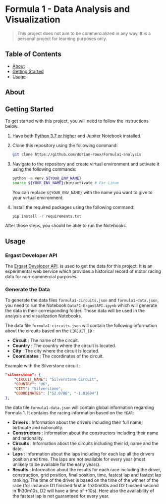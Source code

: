 # Formula 1 - Data Analysis and Visualization

> This project does not aim to be commercialized in any way. It is a personal project for learning purposes only.


## Table of Contents

- [About](#about)
- [Getting Started](#getting_started)
- [Usage](#usage)



## About <a name = "about"></a>


## Getting Started <a name = "getting_started"></a>

To get started with this project, you will need to follow the instructions below.

1) Have both [Python 3.7 or higher](https://www.python.org/downloads/) and Jupiter Notebook installed.

2) Clone this repository using the following command:
    ```bash
    git clone https://github.com/dorian-roux/Formula1-analysis
    ``` 
3) Navigate to the repository and create virtual environment and activate it using the following commands:
    ```bash
    python -m venv ${YOUR_ENV_NAME}
    source ${YOUR_ENV_NAME}/bin/activate # For Linux
    ```
    You can replace `${YOUR_ENV_NAME}` with the name you want to give to your virtual environment.
    
4) Install the required packages using the following command:
    ```bash
    pip install -r requirements.txt
    ```

After those steps, you should be able to run the Notebooks.



## Usage <a name = "usage"></a>

### Ergast Developer API

The [Ergast Developer API](http://ergast.com/mrd/). is used to get the data for this project. It is an experimental web service which provides a historical record of motor racing data for non-commercial purposes.

### Generate the Data

To generate the data files `formula1-circuits.json` and `formula1-data.json`, you need to run the Notebook `DataF1-ErgastAPI.ipynb` which will generate the data in their corresponding folder. Those data will be used in the analysis and visualization Notebooks.

The data file `formula1-circuits.json` will contain the following information about the circuits based on the `CIRCUIT_ID` :
- **Circuit** : The name of the circuit.
- **Country** : The country where the circuit is located.
- **City** : The city where the circuit is located.
- **Coordinates** : The coordinates of the circuit. 

Example with the Silverstone circuit :
```json
"silverstone": {
    "CIRCUIT_NAME": "Silverstone Circuit",
    "COUNTRY": "UK",
    "CITY": "Silverstone",
    "COORDINATES": ["52.0786", "-1.01694"]
},
```

the data file `formula1-data.json` will contain global information regarding Formula 1. It contains the racing information based on the `YEAR`: 
- **Drivers** : Information about the drivers including their full name, birthdate and nationality.
- **Constructors** : Information about the constructors including their name and nationality.
- **Circuits** : Information about the circuits including their id, name and the date.
- **Laps** : Information about the laps including for each lap all the drivers position and time. The laps are not available for every year (most unlikely to be available for the early years).
- **Results** : Information about the results for each race including the driver, construction, grid position, final position, time, fastest lap and fastest lap ranking. The time of the driver is based on the time of the winner of the race (for instance D1 finished first in 1h30m00s and D2 finished second in 1h30m10s, D2 will have a time of +10s). Here also the availability of the fastest lap is not guaranteed for every year.

